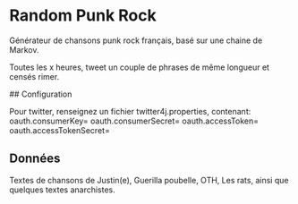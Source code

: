 # Random Punk Rock

Générateur de chansons punk rock français, basé sur une chaine de Markov.

Toutes les x heures, tweet un couple de phrases de même longueur et censés rimer.

## Configuration


Pour twitter, renseignez un fichier twitter4j.properties, contenant:
oauth.consumerKey=
oauth.consumerSecret=
oauth.accessToken=
oauth.accessTokenSecret=


## Données

Textes de chansons de Justin(e), Guerilla poubelle, OTH, Les rats, ainsi que quelques textes anarchistes.
